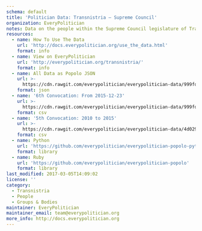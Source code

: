 ```yaml
---
schema: default
title: 'Politician Data: Transnistria — Supreme Council'
organization: EveryPolitician
notes: Data on the people within the Supreme Council legislature of Transnistria.
resources:
  - name: How To Use The Data
    url: 'http://docs.everypolitician.org/use_the_data.html'
    format: info
  - name: View on EveryPolitician
    url: 'http://everypolitician.org/transnistria/'
    format: info
  - name: All Data as Popolo JSON
    url: >-
      https://cdn.rawgit.com/everypolitician/everypolitician-data/999fd62bd194ee84f277341c2db40e3b8dd17e54/data/Transnistria/Supreme_Council/ep-popolo-v1.0.json
    format: json
  - name: '6th Convocation: From 2015-12-23'
    url: >-
      https://cdn.rawgit.com/everypolitician/everypolitician-data/999fd62bd194ee84f277341c2db40e3b8dd17e54/data/Transnistria/Supreme_Council/term-6.csv
    format: csv
  - name: '5th Convocation: 2010 to 2015'
    url: >-
      https://cdn.rawgit.com/everypolitician/everypolitician-data/4d0298d2f27a0964ecb092dfedfe35b2700fcbd0/data/Transnistria/Supreme_Council/term-5.csv
    format: csv
  - name: Python
    url: 'https://github.com/everypolitician/everypolitician-popolo-python'
    format: library
  - name: Ruby
    url: 'https://github.com/everypolitician/everypolitician-popolo'
    format: library
last_modified: 2017-03-05T14:09:02
license: ''
category:
  - Transnistria
  - People
  - Groups & Bodies
maintainer: EveryPolitician
maintainer_email: team@everypolitician.org
more_info: http://docs.everypolitician.org
---
```

